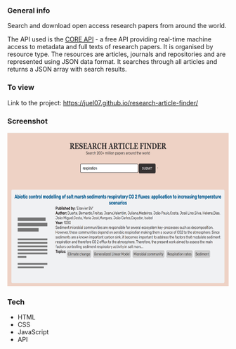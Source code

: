 ### General info
Search and download open access research papers from around the world.

The API used is the <a href="https://core.ac.uk/services/api/">CORE API</a> - a free API providing real-time machine access to metadata and full texts of research papers. It is organised by resource type. The resources are articles, journals and repositories and are represented using JSON data format. It searches through all articles and returns a JSON array with search results.

### To view
Link to the project: https://juel07.github.io/research-article-finder/

### Screenshot
<img src="screenshot.PNG" height="350px">

### Tech
- HTML
- CSS
- JavaScript
- API
